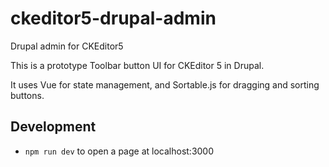 # ckeditor5-drupal-admin
Drupal admin for CKEditor5

This is a prototype Toolbar button UI for CKEditor 5 in Drupal.

It uses Vue for state management, and Sortable.js for dragging and sorting buttons.

## Development

* `npm run dev` to open a page at localhost:3000
